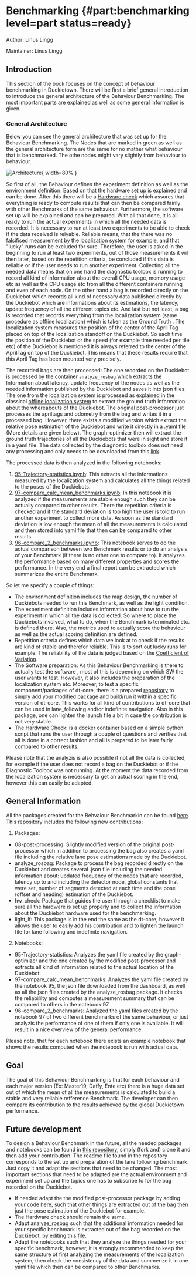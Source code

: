 # Benchmarking {#part:benchmarking level=part status=ready}

Author: Linus Lingg

Maintainer: Linus Lingg

<minitoc/>

## Introduction
This section of the book focuses on the concept of behaviour benchmarking in Duckietown. There will be first a brief general introduction to introduce the general architecture of the Behaviour Benchmarking. The most important parts are explained as well as some general information is given.

### General Architecture

Below you can see the general architecture that was set up for the Behaviour Benchmarking. The Nodes that are marked in green as well as the general architecture form are the same for no mather what behaviour that is benchmarked. The othe nodes might vary slightly from behaviour to behaviour.

![Architecture](/media/Architecture.png){ width=80% }

So first of all, the Behaviour defines the experiment definition as well as the environment definition. Based on that the hardware set up is explained and can be done. After this there will be a [Hardware check](https://github.com/llingg/behaviour-benchmarking/tree/v1/packages/hw_check) which assures that everything is ready to compute results that can then be compared fairily with other Benchmarks of the same behaviour. Furthermore, the software set up will be explained and can be prepared.
With all that done, it is all ready to run the actual experiments in which all the needed data is recorded. It is necessary to run at least two experiments to be able to check if the data received is relyable. Reliable means, that the there was no falsifised measurement by the localization system for example, and that "lucky" runs can be excluded for sure. Therefore, the user is asked in the beginning to run at least two experiments, out of those measurements it wil then later, based on the repetition criteria, be concluded if this data is reliable or if the user needs to run another experiment. 
Collecting all the needed data means that on one hand the diagnostic toolbox is running to record all kind of information about the overall CPU usage, memory usage etc as well as the CPU usage etc from all the different containers running and even of each node. On the other hand a bag is recorded directly on the Duckiebot which records all kind of necessary data published directly by the Duckiebot which are informations about its estimations, the latency, update frequency of all the different topics etc. And last but not least, a bag is recorded that records everything from the localization system (same procedure as offline localization) which is taken as the Ground Truth . The localization system measures the position of the center of the April Tag placed on top of the localization standoff on the Duckiebot. So each time the position of the Duckiebot or the speed (for example time needed per tile etc) of the Duckiebot is mentioned it is always referred to the center of the AprilTag on top of the Duckiebot. This means that these results require that this April Tag has been mounted very precisely.

The recorded bags are then processed:
The one recorded on the Duckiebot is processed by the container `analyze_rosbag` which extracts the Information about latency, update frequency of the nodes as well as the needed information published by the Duckiebot and saves it into json files. 
The one from the localization system is processed as explained in the classical [offline localization system](https://docs.duckietown.org/daffy/opmanual_autolab/out/localization_demo.html) to extract the ground truth information about the whereabouts of the Duckiebot. The original post-processor just processes the apriltags and odometry from the bag and writes it in a processed bag. However, there exists a modified version which extract the relative pose estimation of the Duckiebot  and write it directly in a .yaml file (More details are given below). The graph-optimizer then will extract the ground truth trajectories of all the Duckiebots that were in sight and store it in a yaml file. 
The data collected by the diagnostic toolbox does not need any processing and only needs to be downloaded from this [link](https://dashboard.duckietown.org/).

The processed data is then analyzed in the following notebooks:
1. [95-Trajectory-statistics.ipynb](https://github.com/llingg/behaviour-benchmarking/blob/v1/notebooks/95-Trajectory-statistics.ipynb): This extracts all the informations measured by the localization system and calculates all the things related to the poses of the Duckiebots.
2. [97-compare_calc_mean_benchmarks.ipynb](https://github.com/llingg/behaviour-benchmarking/blob/v1/notebooks/97-compare_calc_mean_benchmarks.ipynb): In this notebook it is analyzed if the measurements are stable enough such they can be actually compared to other results. There the repetition criteria is checked and if the standard deviation is too high the user is told to run another experiment to collect more data. As soon as the standard deviation is low enough the mean of all the measurements is calculated and then stored into yaml file that then can be compared to other results.
3. [96-compare_2_benchmarks.ipynb](https://github.com/llingg/behaviour-benchmarking/blob/v1/notebooks/96-compare_2_benchmarks.ipynb): This notebook serves to do the actual comparison between two Benchmark results or to do an analysis of your Benchmark (if there is no other one to compare to). It analyzes the performance based on many different properties and scores the performance. In the very end a final report can be extracted which summarizes the entire Benchmark.


So let me specify a couple of things:

  * The environment definition includes the map design, the number of Duckiebots needed to run this Benchmark, as well as the light condition.
  * The experiment definition includes information about how to run the experiment in which all the data is collected. So where to place the Duckiebots involved, what to do, when the Benchmark is terminated etc. is defined there. Also, the metrics used to actually score the behaviour as well as the actual scoring definition are defined.
  * Repetition criteria defines which data we look at to check if the results are kind of stable and therefor reliable. This is to sort out lucky runs for example. The reliability of the data is judged based on the [Coefficient of Variation](https://en.wikipedia.org/wiki/Coefficient_of_variation). 
  * The Software preparation: As this Behaviour Benchmarking is there to actually test the software , most of this is depending on which SW the user wants to test. However, it also includes the preparation of the localization system etc. Moreover, to test a specific component/packages of dt-core, there is a prepared [repository](https://github.com/llingg/behaviour-benchmarking/tree/v1/packages/light_lf) to  simply add your modified package and build/run it within a specific version of dt-core. This works for all kind of contributions to dt-core that can be used in lane_following and/or indefinite navigation.
  Also in this package, one can lighten the launch file a bit in case the contribution is not very stable.
  * [The Hardware Check](https://github.com/llingg/behaviour-benchmarking/tree/v1/packages/hw_check): is a docker container based on a simple python script that runs the user through a couple of questions and verifies that all is done in a correct fashion and all is prepared to be later fairly compared to other results.

Please note that the analyzis is also possible if not all the data is collected, for example if the user does not record a bag on the Duckiebot or if the Diagnostic Toolbox was not running.
At the moment the data recorded from the localization system is necessary to get an actual scoring in the end, however this can easily be adapted.

## General Information

All the packages created for the Behvaiour Benchmarkin can be found [here](https://github.com/llingg/behaviour-benchmarking). This repository includes the following new contributions:
1. Packages:
  * 08-post-processing:
    Slightly modified version of the original post-processor which in addition to processing the bag also creates a yaml file including the relative lane pose estimations made by the Duckiebot.
  * analyze_rosbag: 
    Package to process the bag recorded directly on the Duckiebot and creates several .json file including the needed information about: updated frequency of the nodes that are recorded, latency up to and including the detector node, global constants that were set, number of segments detected at each time and the pose (offset and heading) estimation of the Duckiebot.
  * hw_check: 
  Package that guides the user through a checklist to make sure all the hardware is set up properly and to collect the information about the Duckiebot hardware used for the benchmarking.
  * light_lf:
  This package is in the end the same as the dt-core, however it allows the user to easily add his contribution and to lighten the launch file for lane following and indefinite navigation.

2. Notebooks:
  * 95-Trajectory-statistics:
  Analyzes the yaml file created by the graph-optimizer and the one created by the modified post-processor and extracts all kind of information related to the actual location of the Duckiebot.
  * 97-compare_calc_mean_benchmarks:
  Analyzes the yaml file created by the notebook 95, the json file downloaded from the dashboard, as well as all the json files created by the analyze_rosbag package. It checks the reliabililty and computes a measurement summary that can be compared to others in the notebook 97
  * 96-compare_2_benchmarks:
  Analyzed the yaml files created by the notebook 97 of two different benchmarks of the same behaviour, or just analyzis the performance of one of them if only one is available. It will result in a nice overview of the general performance.
  
  Please note, that for each notebook there exists an example notebook that shows the results computed when the notebook is run with actual data.
  
## Goal
The goal of this Behaviour Benchmarking is that for each behaviour and each major version (Ex: Master19, Daffy, Ente etc) there is a huge data set out of which the mean of all the measurements is calculated to build a stable and very reliable refference Benchmark. The developer can then compare its contribution to the results achieved by the global Duckietown performance. 


## Future development

To design a Behaviour Benchmark in the future, all the needed packages and notebooks can be found in [this repository](https://github.com/llingg/behaviour-benchmarking), simply (fork and) clone it and then add your contribution.
The readme file found in the repository corresponds to the set up and preparation of the lane following benchmark. 
Just copy it and adapt the sections that need to be changed. The most important sections that need to be adapted are the actual environment and experiment set up and the topics one has to subscribe to for the bag recorded on the Duckiebot.

 * If needed adapt the the modified post-processor package by adding your code [here](https://github.com/llingg/behaviour-benchmarking/blob/v1/packages/08-post-processing/ros/src/processing_node/post_processor_node.py), such that other things are extracted out of the bag then just the pose estimation of the Duckiebot for example.
 * The Hardware check should remain the same.
 * Adapt analyze_rosbag such that the additional information needed for your specific benchmark is extracted out of the bag recorded on the Duckiebot, by editing this [file](https://github.com/llingg/behaviour-benchmarking/blob/v1/packages/analyze_rosbag/packages/analyze_rosbag/src/ros.py).
 * Adapt the notebooks such that they analyze the things needed for your specific benchmark, however, it is strongly recommended to keep the same structure of first analyzing the measurements of the localization system, then check the consistency of the data and summerize it in one yaml file which then can be compared to other Benchmarks.
